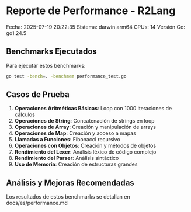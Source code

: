 # Reporte de Performance - R2Lang
Fecha: 2025-07-19 20:22:35
Sistema: darwin arm64
CPUs: 14
Versión Go: go1.24.5

## Benchmarks Ejecutados

Para ejecutar estos benchmarks:
```bash
go test -bench=. -benchmem performance_test.go
```

## Casos de Prueba

1. **Operaciones Aritméticas Básicas**: Loop con 1000 iteraciones de cálculos
2. **Operaciones de String**: Concatenación de strings en loop
3. **Operaciones de Array**: Creación y manipulación de arrays
4. **Operaciones de Map**: Creación y acceso a mapas
5. **Llamadas a Funciones**: Fibonacci recursivo
6. **Operaciones con Objetos**: Creación y métodos de objetos
7. **Rendimiento del Lexer**: Análisis léxico de código complejo
8. **Rendimiento del Parser**: Análisis sintáctico
9. **Uso de Memoria**: Creación de estructuras grandes

## Análisis y Mejoras Recomendadas

Los resultados de estos benchmarks se detallan en docs/es/performance.md

